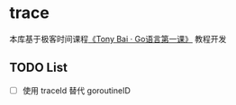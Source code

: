 # trace

本库基于极客时间课程[《Tony Bai · Go语言第一课》]([https://time.geekbang.org/column/intro/100093501?code=cQ4ugiP4uzDdDVD1T-HXXlTv9Fdl-SpdsPnSfxf0%2FuU%3D]) 教程开发

## TODO List
- [ ] 使用 traceId 替代 goroutineID